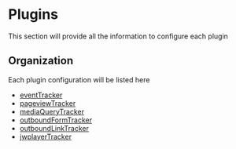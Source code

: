 # Plugins

This section will provide all the information to configure each plugin

## Organization

Each plugin configuration will be listed here

- [eventTracker](./plugins/EVENT-TRACKER.md)
- [pageviewTracker](./plugins/PAGEVIEW-TRACKER.md)
- [mediaQueryTracker](./plugins/MEDIA-QUERY-TRACKER.md)
- [outboundFormTracker](./plugins/OUTBOUND-FORM-TRACKER.md)
- [outboundLinkTracker](./plugins/OUTBOUND-LINK-TRACKER.md)
- [jwplayerTracker](./plugins/JWPLAYER-TRACKER.MD)
